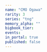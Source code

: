 ```yaml
---
name: "CMO Ogawa"
rarity: 3
series: "tng"
memory_alpha: ""
bigbook_tier:
events:
in_portal: true
published: false
---
```

